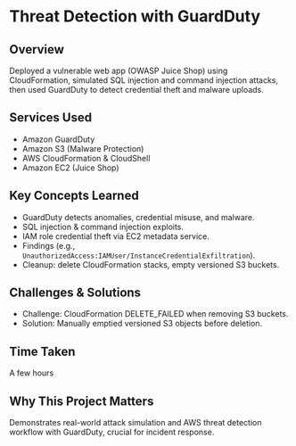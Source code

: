 # Threat Detection with GuardDuty

## Overview
Deployed a vulnerable web app (OWASP Juice Shop) using CloudFormation, simulated SQL injection and command injection attacks, then used GuardDuty to detect credential theft and malware uploads.

## Services Used
- Amazon GuardDuty  
- Amazon S3 (Malware Protection)  
- AWS CloudFormation & CloudShell  
- Amazon EC2 (Juice Shop)  

## Key Concepts Learned
- GuardDuty detects anomalies, credential misuse, and malware.  
- SQL injection & command injection exploits.  
- IAM role credential theft via EC2 metadata service.  
- Findings (e.g., `UnauthorizedAccess:IAMUser/InstanceCredentialExfiltration`).  
- Cleanup: delete CloudFormation stacks, empty versioned S3 buckets.  

## Challenges & Solutions
- Challenge: CloudFormation DELETE_FAILED when removing S3 buckets.  
- Solution: Manually emptied versioned S3 objects before deletion.  

## Time Taken
A few hours  

## Why This Project Matters
Demonstrates real-world attack simulation and AWS threat detection workflow with GuardDuty, crucial for incident response.
